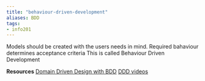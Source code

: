 ```yaml
---
title: "behaviour-driven-development"
aliases: BDD
tags: 
- info201
---
```


Models should be created with the users needs in mind. 
Required bahaviour determines acceptance criteria
This is called Behaviour Driven Development

**Resources** 
[Domain Driven Design with BDD](https://www.youtube.com/watch?v=Ju50D11EIoE)
[DDD videos](https://www.youtube.com/playlist?list=PLZBNtT95PIW3BPNYF5pYOi4MJjg_boXCG)

